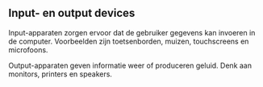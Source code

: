 ## Input- en output devices

Input-apparaten zorgen ervoor dat de gebruiker gegevens kan invoeren in de computer. Voorbeelden zijn toetsenborden, muizen, touchscreens en microfoons.

Output-apparaten geven informatie weer of produceren geluid. Denk aan monitors, printers en speakers.

